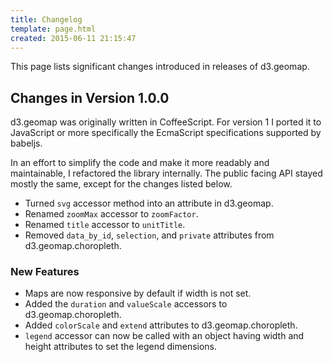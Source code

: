 ```yaml
---
title: Changelog
template: page.html
created: 2015-06-11 21:15:47
---
```

This page lists significant changes introduced in releases of d3.geomap.

## Changes in Version 1.0.0

d3.geomap was originally written in CoffeeScript. For version 1 I ported it to JavaScript or more specifically the EcmaScript specifications supported by babeljs.

In an effort to simplify the code and make it more readably and maintainable, I refactored the library internally. The public facing API stayed mostly the same, except for the changes listed below.

* Turned `svg` accessor method into an attribute in d3.geomap.
* Renamed `zoomMax` accessor to `zoomFactor`.
* Renamed `title` accessor to `unitTitle`.
* Removed `data_by_id`, `selection`, and `private` attributes from d3.geomap.choropleth.

### New Features

* Maps are now responsive by default if width is not set.
* Added the `duration` and `valueScale` accessors to d3.geomap.choropleth.
* Added `colorScale` and `extend` attributes to d3.geomap.choropleth.
* `legend` accessor can now be called with an object having width and height attributes to set the legend dimensions.